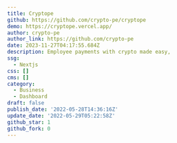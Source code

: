 ```yaml
---
title: Cryptope
github: https://github.com/crypto-pe/cryptope
demo: https://cryptope.vercel.app/
author: crypto-pe
author_link: https://github.com/crypto-pe
date: 2023-11-27T04:17:55.684Z
description: Employee payments with crypto made easy,
ssg:
  - Nextjs
css: []
cms: []
category:
  - Business
  - Dashboard
draft: false
publish_date: '2022-05-28T14:36:16Z'
update_date: '2022-05-29T05:22:58Z'
github_star: 1
github_fork: 0
---
```

